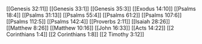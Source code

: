 [[Genesis 32:11]]
[[Genesis 33:1]]
[[Genesis 35:3]]
[[Exodus 14:10]]
[[Psalms 18:4]]
[[Psalms 31:13]]
[[Psalms 55:4]]
[[Psalms 61:2]]
[[Psalms 107:6]]
[[Psalms 112:5]]
[[Psalms 142:4]]
[[Proverbs 2:11]]
[[Isaiah 28:26]]
[[Matthew 8:26]]
[[Matthew 10:16]]
[[John 16:33]]
[[Acts 14:22]]
[[2 Corinthians 1:4]]
[[2 Corinthians 1:8]]
[[2 Timothy 3:12]]
